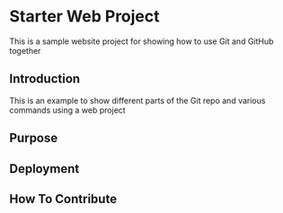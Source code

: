 # Starter Web Project

This is a sample website project for showing how to use Git and GitHub together

## Introduction

This is an example to show different parts of the Git repo and various commands using a web project

## Purpose
## Deployment
## How To Contribute